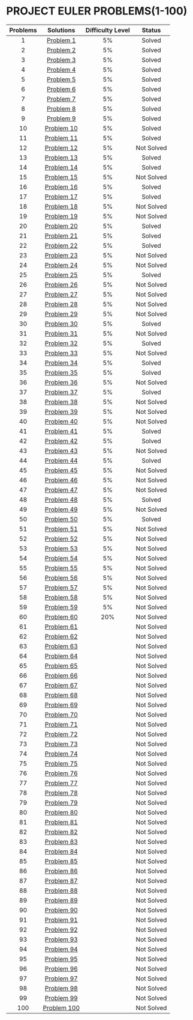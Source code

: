 <p align="center">
  
  # PROJECT EULER PROBLEMS(1-100)

</p>

<p align="center">

Problems| Solutions | Difficulty Level| Status |
:---: | :---:|:---: |:---: |
1|[Problem 1](https://github.com/Ram11Coder/ProjectEuler/blob/main/Problems/Problem1.java)|5%|Solved
2|[Problem 2](https://github.com/Ram11Coder/ProjectEuler/blob/main/Problems/Problem2.java)|5%|Solved
3|[Problem 3](https://github.com/Ram11Coder/ProjectEuler/blob/main/Problems/Problem3.java)|5%|Solved
4|[Problem 4](https://github.com/Ram11Coder/ProjectEuler/blob/main/Problems/Problem4.java)|5%|Solved
5|[Problem 5](https://github.com/Ram11Coder/ProjectEuler/blob/main/Problems/Problem5.java)|5%|Solved
6|[Problem 6](https://github.com/Ram11Coder/ProjectEuler/blob/main/Problems/Problem6.java)|5%|Solved
7|[Problem 7](https://github.com/Ram11Coder/ProjectEuler/blob/main/Problems/Problem7.java)|5%|Solved
8|[Problem 8](https://github.com/Ram11Coder/ProjectEuler/blob/main/Problems/Problem8.java)|5%|Solved
9|[Problem 9](https://github.com/Ram11Coder/ProjectEuler/blob/main/Problems/Problem9.java)|5%|Solved
10|[Problem 10](https://github.com/Ram11Coder/ProjectEuler/blob/main/Problems/Problem10.java)|5%|Solved
11|[Problem 11](https://github.com/Ram11Coder/ProjectEuler/blob/main/Problems/Problem11.java)|5%|Solved
12|[Problem 12](https://github.com/Ram11Coder/ProjectEuler/blob/main/Problems/Problem12.java)|5%|Not Solved
13|[Problem 13](https://github.com/Ram11Coder/ProjectEuler/blob/main/Problems/Problem13.java)|5%|Solved
14|[Problem 14](https://github.com/Ram11Coder/ProjectEuler/blob/main/Problems/Problem14.java)|5%|Solved
15|[Problem 15](https://github.com/Ram11Coder/ProjectEuler/blob/main/Problems/Problem15.java)|5%|Not Solved
16|[Problem 16](https://github.com/Ram11Coder/ProjectEuler/blob/main/Problems/Problem16.java)|5%|Solved
17|[Problem 17](https://github.com/Ram11Coder/ProjectEuler/blob/main/Problems/Problem17.java)|5%|Solved
18|[Problem 18](https://github.com/Ram11Coder/ProjectEuler/blob/main/Problems/Problem18.java)|5%|Not Solved
19|[Problem 19](https://github.com/Ram11Coder/ProjectEuler/blob/main/Problems/Problem19.java)|5%|Not Solved
20|[Problem 20](https://github.com/Ram11Coder/ProjectEuler/blob/main/Problems/Problem20.java)|5%|Solved
21|[Problem 21](https://github.com/Ram11Coder/ProjectEuler/blob/main/Problems/Problem21.java)|5%|Solved
22|[Problem 22](https://github.com/Ram11Coder/ProjectEuler/blob/main/Problems/Problem22.java)|5%|Solved
23|[Problem 23](https://github.com/Ram11Coder/ProjectEuler/blob/main/Problems/Problem23.java)|5%|Not Solved
24|[Problem 24](https://github.com/Ram11Coder/ProjectEuler/blob/main/Problems/Problem24.java)|5%|Not Solved
25|[Problem 25](https://github.com/Ram11Coder/ProjectEuler/blob/main/Problems/Problem25.java)|5%|Solved
26|[Problem 26](https://github.com/Ram11Coder/ProjectEuler/blob/main/Problems/Problem26.java)|5%|Not Solved
27|[Problem 27](https://github.com/Ram11Coder/ProjectEuler/blob/main/Problems/Problem27.java)|5%|Not Solved
28|[Problem 28](https://github.com/Ram11Coder/ProjectEuler/blob/main/Problems/Problem28.java)|5%|Not Solved
29|[Problem 29](https://github.com/Ram11Coder/ProjectEuler/blob/main/Problems/Problem29.java)|5%|Not Solved
30|[Problem 30](https://github.com/Ram11Coder/ProjectEuler/blob/main/Problems/Problem30.java)|5%|Solved
31|[Problem 31](https://github.com/Ram11Coder/ProjectEuler/blob/main/Problems/Problem31.java)|5%|Not Solved
32|[Problem 32](https://github.com/Ram11Coder/ProjectEuler/blob/main/Problems/Problem32.java)|5%|Solved
33|[Problem 33](https://github.com/Ram11Coder/ProjectEuler/blob/main/Problems/Problem33.java)|5%|Not Solved
34|[Problem 34](https://github.com/Ram11Coder/ProjectEuler/blob/main/Problems/Problem34.java)|5%|Solved
35|[Problem 35](https://github.com/Ram11Coder/ProjectEuler/blob/main/Problems/Problem35.java)|5%|Solved
36|[Problem 36](https://github.com/Ram11Coder/ProjectEuler/blob/main/Problems/Problem36.java)|5%|Not Solved
37|[Problem 37](https://github.com/Ram11Coder/ProjectEuler/blob/main/Problems/Problem37.java)|5%|Solved
38|[Problem 38](https://github.com/Ram11Coder/ProjectEuler/blob/main/Problems/Problem38.java)|5%|Not Solved
39|[Problem 39](https://github.com/Ram11Coder/ProjectEuler/blob/main/Problems/Problem39.java)|5%|Not Solved
40|[Problem 40](https://github.com/Ram11Coder/ProjectEuler/blob/main/Problems/Problem40.java)|5%|Not Solved
41|[Problem 41](https://github.com/Ram11Coder/ProjectEuler/blob/main/Problems/Problem41.java)|5%|Solved
42|[Problem 42](https://github.com/Ram11Coder/ProjectEuler/blob/main/Problems/Problem42.java)|5%|Solved
43|[Problem 43](https://github.com/Ram11Coder/ProjectEuler/blob/main/Problems/Problem43.java)|5%|Not Solved
44|[Problem 44](https://github.com/Ram11Coder/ProjectEuler/blob/main/Problems/Problem44.java)|5%|Solved
45|[Problem 45](https://github.com/Ram11Coder/ProjectEuler/blob/main/Problems/Problem45.java)|5%|Not Solved
46|[Problem 46](https://github.com/Ram11Coder/ProjectEuler/blob/main/Problems/Problem46.java)|5%|Not Solved
47|[Problem 47](https://github.com/Ram11Coder/ProjectEuler/blob/main/Problems/Problem47.java)|5%|Not Solved
48|[Problem 48](https://github.com/Ram11Coder/ProjectEuler/blob/main/Problems/Problem48.java)|5%|Solved
49|[Problem 49](https://github.com/Ram11Coder/ProjectEuler/blob/main/Problems/Problem49.java)|5%|Not Solved
50|[Problem 50](https://github.com/Ram11Coder/ProjectEuler/blob/main/Problems/Problem50.java)|5%|Solved
51|[Problem 51](https://github.com/Ram11Coder/ProjectEuler/blob/main/Problems/Problem51.java)|5%|Not Solved
52|[Problem 52](https://github.com/Ram11Coder/ProjectEuler/blob/main/Problems/Problem52.java)|5%|Not Solved
53|[Problem 53](https://github.com/Ram11Coder/ProjectEuler/blob/main/Problems/Problem53.java)|5%|Not Solved
54|[Problem 54](https://github.com/Ram11Coder/ProjectEuler/blob/main/Problems/Problem54.java)|5%|Not Solved
55|[Problem 55](https://github.com/Ram11Coder/ProjectEuler/blob/main/Problems/Problem55.java)|5%|Not Solved
56|[Problem 56](https://github.com/Ram11Coder/ProjectEuler/blob/main/Problems/Problem56.java)|5%|Not Solved
57|[Problem 57](https://github.com/Ram11Coder/ProjectEuler/blob/main/Problems/Problem57.java)|5%|Not Solved
58|[Problem 58](https://github.com/Ram11Coder/ProjectEuler/blob/main/Problems/Problem58.java)|5%|Not Solved
59|[Problem 59](https://github.com/Ram11Coder/ProjectEuler/blob/main/Problems/Problem59.java)|5%|Not Solved
60|[Problem 60](https://github.com/Ram11Coder/ProjectEuler/blob/main/Problems/Problem60.java)|20%|Not Solved
61|[Problem 61](https://github.com/Ram11Coder/ProjectEuler/blob/main/Problems/Problem61.java)||Not Solved
62|[Problem 62](https://github.com/Ram11Coder/ProjectEuler/blob/main/Problems/Problem62.java)||Not Solved
63|[Problem 63](https://github.com/Ram11Coder/ProjectEuler/blob/main/Problems/Problem63.java)||Not Solved
64|[Problem 64](https://github.com/Ram11Coder/ProjectEuler/blob/main/Problems/Problem64.java)||Not Solved
65|[Problem 65](https://github.com/Ram11Coder/ProjectEuler/blob/main/Problems/Problem65.java)||Not Solved
66|[Problem 66](https://github.com/Ram11Coder/ProjectEuler/blob/main/Problems/Problem66.java)||Not Solved
67|[Problem 67](https://github.com/Ram11Coder/ProjectEuler/blob/main/Problems/Problem67.java)||Not Solved
68|[Problem 68](https://github.com/Ram11Coder/ProjectEuler/blob/main/Problems/Problem68.java)||Not Solved
69|[Problem 69](https://github.com/Ram11Coder/ProjectEuler/blob/main/Problems/Problem69.java)||Not Solved
70|[Problem 70](https://github.com/Ram11Coder/ProjectEuler/blob/main/Problems/Problem70.java)||Not Solved
71|[Problem 71](https://github.com/Ram11Coder/ProjectEuler/blob/main/Problems/Problem71.java)||Not Solved
72|[Problem 72](https://github.com/Ram11Coder/ProjectEuler/blob/main/Problems/Problem72.java)||Not Solved
73|[Problem 73](https://github.com/Ram11Coder/ProjectEuler/blob/main/Problems/Problem73.java)||Not Solved
74|[Problem 74](https://github.com/Ram11Coder/ProjectEuler/blob/main/Problems/Problem74.java)||Not Solved
75|[Problem 75](https://github.com/Ram11Coder/ProjectEuler/blob/main/Problems/Problem75.java)||Not Solved
76|[Problem 76](https://github.com/Ram11Coder/ProjectEuler/blob/main/Problems/Problem76.java)||Not Solved
77|[Problem 77](https://github.com/Ram11Coder/ProjectEuler/blob/main/Problems/Problem77.java)||Not Solved
78|[Problem 78](https://github.com/Ram11Coder/ProjectEuler/blob/main/Problems/Problem78.java)||Not Solved
79|[Problem 79](https://github.com/Ram11Coder/ProjectEuler/blob/main/Problems/Problem79.java)||Not Solved
80|[Problem 80](https://github.com/Ram11Coder/ProjectEuler/blob/main/Problems/Problem80.java)||Not Solved
81|[Problem 81](https://github.com/Ram11Coder/ProjectEuler/blob/main/Problems/Problem81.java)||Not Solved
82|[Problem 82](https://github.com/Ram11Coder/ProjectEuler/blob/main/Problems/Problem82.java)||Not Solved
83|[Problem 83](https://github.com/Ram11Coder/ProjectEuler/blob/main/Problems/Problem83.java)||Not Solved
84|[Problem 84](https://github.com/Ram11Coder/ProjectEuler/blob/main/Problems/Problem84.java)||Not Solved
85|[Problem 85](https://github.com/Ram11Coder/ProjectEuler/blob/main/Problems/Problem85.java)||Not Solved
86|[Problem 86](https://github.com/Ram11Coder/ProjectEuler/blob/main/Problems/Problem86.java)||Not Solved
87|[Problem 87](https://github.com/Ram11Coder/ProjectEuler/blob/main/Problems/Problem87.java)||Not Solved
88|[Problem 88](https://github.com/Ram11Coder/ProjectEuler/blob/main/Problems/Problem88.java)||Not Solved
89|[Problem 89](https://github.com/Ram11Coder/ProjectEuler/blob/main/Problems/Problem89.java)||Not Solved
90|[Problem 90](https://github.com/Ram11Coder/ProjectEuler/blob/main/Problems/Problem90.java)||Not Solved
91|[Problem 91](https://github.com/Ram11Coder/ProjectEuler/blob/main/Problems/Problem91.java)||Not Solved
92|[Problem 92](https://github.com/Ram11Coder/ProjectEuler/blob/main/Problems/Problem92.java)||Not Solved
93|[Problem 93](https://github.com/Ram11Coder/ProjectEuler/blob/main/Problems/Problem93.java)||Not Solved
94|[Problem 94](https://github.com/Ram11Coder/ProjectEuler/blob/main/Problems/Problem94.java)||Not Solved
95|[Problem 95](https://github.com/Ram11Coder/ProjectEuler/blob/main/Problems/Problem95.java)||Not Solved
96|[Problem 96](https://github.com/Ram11Coder/ProjectEuler/blob/main/Problems/Problem96.java)||Not Solved
97|[Problem 97](https://github.com/Ram11Coder/ProjectEuler/blob/main/Problems/Problem97.java)||Not Solved
98|[Problem 98](https://github.com/Ram11Coder/ProjectEuler/blob/main/Problems/Problem98.java)||Not Solved
99|[Problem 99](https://github.com/Ram11Coder/ProjectEuler/blob/main/Problems/Problem99.java)||Not Solved
100|[Problem 100](https://github.com/Ram11Coder/ProjectEuler/blob/main/Problems/Problem100.java)||Not Solved
